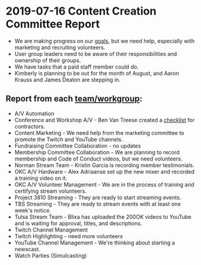# 2019-07-16 Content Creation Committee Report

* We are making progress on our [goals](https://github.com/techlahoma/committees/blob/master/content-creation.md#2019-goals), but we need help, especially with marketing and recruiting volunteers.
* User group leaders need to be aware of their responsibilities and ownership of their groups.
* We have tasks that a paid staff member could do.
* Kimberly is planning to be out for the month of August, and Aaron Krauss and James Deaton are stepping in.

## Report from each [team/workgroup](https://github.com/techlahoma/broadcasting/blob/master/Teams/teams.md):

* A/V Automation
* Conference and Workshop A/V - Ben Van Treese created a [checklist](https://docs.google.com/document/d/1co_SbACmSKAn1bcVp_sVPmnBm7vtmGkXUtoLWshaP8o/) for contractors.
* Content Marketing - We need help from the marketing committee to promote the Twitch and YouTube channels.
* Fundraising Committee Collaboration - no updates
* Membership Committee Collaboration - We are planning to record membership and Code of Conduct videos, but we need volunteers.
* Norman Stream Team - Kristin Garcia is recording member testimonials.
* OKC A/V Hardware - Alex Adriaanse set up the new mixer and recorded a training video on it.
* OKC A/V Volunteer Management - We are in the process of training and certifying stream volunteers.
* Project 3810 Streaming - They are ready to start streaming events.
* TBS Streaming - They are ready to stream events with at least one week's notice.
* Tulsa Stream Team - Blixa has uploaded the 200OK videos to YouTube and is waiting for approval, titles, and descriptions.
* Twitch Channel Management
* Twitch Highlighting - need more volunteers
* YouTube Channel Management - We're thinking about starting a newscast.
* Watch Parties (Simulcasting)
